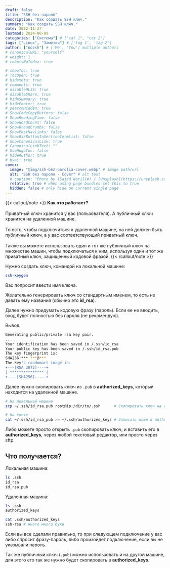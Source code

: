 ```yaml
---
draft: false
title: "SSH без пароля"
description: "Как создать SSH ключ."
summary: "Как создать SSH ключ."
date: 2022-11-27
lastmod: 2024-08-09
categories: ["Система"] # ["cat 1", "cat 2"]
tags: ["Linux", "Заметки"] # ['tag 1', 'tag 2']
author: ["nozsh"] # ['Me', 'You'] multiple authors
# canonicalURL: "yourself"
# weight: 1
# robotsNoIndex: true

# showToc: true
# TocOpen: true
# hidemeta: true
# comments: true
# disableHLJS: true
# disableShare: true
# hideSummary: true
# hideFooter: true
# searchHidden: true
# ShowCodeCopyButtons: false
# ShowReadingTime: false
# ShowWordCount: false
# ShowBreadCrumbs: false
# ShowPostNavLinks: fales
# ShowRssButtonInSectionTermList: false
# ShowCanonicalLink: true
# CanonicalLinkText: ""
# UseHugoToc: false
# hideAuthor: true
# byai: true
cover:
  image: "@img/ssh-bez-parolia-cover.webp" # image path/url
  alt: "SSH без пароля - Cover" # alt text
  # caption: "Photo by [Sajad Nori](#) / [Unsplash](https://unsplash.com/?nt)" # display caption under cover
  relative: true # when using page bundles set this to true
  hidden: false # only hide on current single page
---
```


{{< callout/note >}}
**Как это работает?**<br><br>
Приватный ключ хранится у вас (пользователя). А публичный ключ хранится на удаленной машине.<br><br>
То есть, чтобы подключиться к удаленной машине, на ней должен быть публичный ключ, а у вас соответствующий приватный ключ.<br><br>
Также вы можете использовать один и тот же публичный ключ на множестве машин, чтобы подключаться к ним, используя один и тот же приватный ключ, защищенный кодовой фразой.
{{< /callout/note >}}

Нужно создать ключ, командой на локальной машине:

```bash
ssh-keygen
```

Вас попросит ввести имя ключа.

Желательно генерировать ключ со стандартным именем, то есть не давать ему названия (обычно это **id_rsa**).

Далее нужно придумать кодовую фразу (пароль). Если ее не вводить, вход будет полностью без пароля (не рекомендую).

Вывод:

```bash {linenos=false}
Generating public/private rsa key pair.
...
Your identification has been saved in /.ssh/id_rsa
Your public key has been saved in /.ssh/id_rsa.pub
The key fingerprint is:
SHA256:*** ***@***
The key's randomart image is:
+---[RSA 3072]----+
| *************** |
+----[SHA256]-----+
```

Далее нужно скопировать ключ из `.pub` в **authorized_keys**, который находится на удаленной машине.

```bash
# На локальной машине
scp ~/.ssh/id_rsa.pub root@ip:/dir/to/.ssh      # Скопировать ключ на сервер через SCP

# На хосте
cat ~/.ssh/id_rsa_pub >> ~/.ssh/authorized_keys # Записать ключ в authorized_keys
```

Либо можете просто открыть `.pub` скопировать ключ, и вставить его в **authorized_keys**, через любой текстовый редактор, или просто через sftp.

## Что получается?

Локальная машина:

```bash
ls .ssh
id_rsa
id_rsa.pub
```

Удаленная машина:

```bash
ls .ssh
authorized_keys

cat .ssh/authorized_keys
ssh-rsa # много много букв
```

Если вы все сделали правильно, то при следующем подключение у вас либо спросит фразу-пароль, либо произойдет подключение, если вы не указывали пароль.

Так же публичный ключ (`.pub`) можно использовать и на другой машине, для этого его так же нужно будет скопировать в **authorized_keys**.